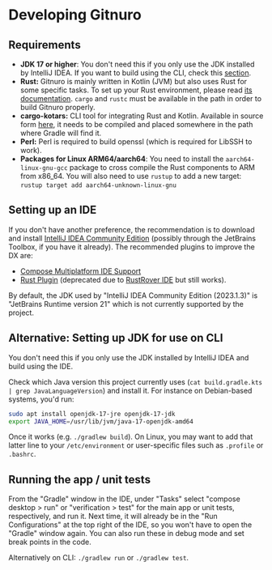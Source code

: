 # Developing Gitnuro

## Requirements

- **JDK 17 or higher**: You don't need this if you only use the JDK installed by IntelliJ IDEA. If you want to build
  using the CLI, check this [section](#alternative-setting-up-jdk-for-use-on-cli).
- **Rust:** Gitnuro is mainly written in Kotlin (JVM) but also uses Rust for some specific tasks. To set up your Rust
  environment,
  please read [its documentation](https://www.rust-lang.org/). `cargo` and `rustc` must be available in the path in
  order to build Gitnuro properly.
- **cargo-kotars:** CLI tool for integrating Rust and Kotlin. Available in source form [here](https://github.com/JetpackDuba/kotars),
  it needs to be compiled and placed somewhere in the path where Gradle will find it.
- **Perl:** Perl is required to build openssl (which is required for LibSSH to work).
- **Packages for Linux ARM64/aarch64**: You need to install the `aarch64-linux-gnu-gcc` package to cross compile the
  Rust components to ARM from x86_64. You will also need to use `rustup` to add a new
  target: `rustup target add aarch64-unknown-linux-gnu`

## Setting up an IDE

If you don't have another preference, the recommendation is to download and install
[IntelliJ IDEA Community Edition](https://www.jetbrains.com/idea/download/)
(possibly through the JetBrains Toolbox, if you have it already). The recommended plugins to improve the DX are:

- [Compose Multiplatform IDE Support](https://plugins.jetbrains.com/plugin/16541-compose-multiplatform-ide-support)
- [Rust Plugin](https://plugins.jetbrains.com/plugin/8182-rust) (deprecated due
  to [RustRover IDE](https://blog.jetbrains.com/rust/2023/09/13/introducing-rustrover-a-standalone-rust-ide-by-jetbrains/)
  but still works).

By default, the JDK used by "IntelliJ IDEA Community Edition (2023.1.3)" is "JetBrains Runtime version 21" which is not
currently supported by the project.

## Alternative: Setting up JDK for use on CLI

You don't need this if you only use the JDK installed by IntelliJ IDEA and build using the IDE.

Check which Java version this project currently uses (`cat build.gradle.kts | grep JavaLanguageVersion`) and install it.
For instance on Debian-based systems, you'd run:

```bash
sudo apt install openjdk-17-jre openjdk-17-jdk
export JAVA_HOME=/usr/lib/jvm/java-17-openjdk-amd64
```

Once it works (e.g. `./gradlew build`). On Linux, you may want to add that latter line to your `/etc/environment` or
user-specific files such as `.profile` or `.bashrc`.

## Running the app / unit tests

From the "Gradle" window in the IDE, under "Tasks" select "compose desktop > run" or "verification > test"
for the main app or unit tests, respectively, and run it.
Next time, it will already be in the "Run Configurations" at the top right of the IDE, so you
won't have to open the "Gradle" window again.
You can also run these in debug mode and set break points in the code.

Alternatively on CLI: `./gradlew run` or `./gradlew test`.
